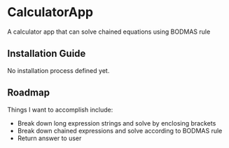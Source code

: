 # CalculatorApp
A calculator app that can solve chained equations using BODMAS rule

## Installation Guide
No installation process defined yet.

## Roadmap
Things I want to accomplish include:
* Break down long expression strings and solve by enclosing brackets
* Break down chained expressions and solve according to BODMAS rule
* Return answer to user